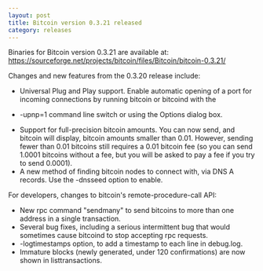 ```yaml
---
layout: post
title: Bitcoin version 0.3.21 released
category: releases
---
```


Binaries for Bitcoin version 0.3.21 are available at:
  <https://sourceforge.net/projects/bitcoin/files/Bitcoin/bitcoin-0.3.21/>

Changes and new features from the 0.3.20 release include:

* Universal Plug and Play support.  Enable automatic opening of a port
for incoming connections by running bitcoin or bitcoind with the
- -upnp=1 command line switch or using the Options dialog box.
* Support for full-precision bitcoin amounts.  You can now send, and
bitcoin will display, bitcoin amounts smaller than 0.01.  However,
sending fewer than 0.01 bitcoins still requires a 0.01 bitcoin fee (so
you can send 1.0001 bitcoins without a fee, but you will be asked to
pay a fee if you try to send 0.0001).
* A new method of finding bitcoin nodes to connect with, via DNS A
records. Use the -dnsseed option to enable.

For developers, changes to bitcoin's remote-procedure-call API:

* New rpc command "sendmany" to send bitcoins to more than one address
in a single transaction.
* Several bug fixes, including a serious intermittent bug that would
sometimes cause bitcoind to stop accepting rpc requests. 
* -logtimestamps option, to add a timestamp to each line in debug.log.
* Immature blocks (newly generated, under 120 confirmations) are now
shown in listtransactions.
